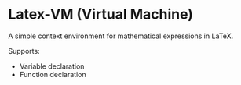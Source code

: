 # Latex-VM (Virtual Machine)
A simple context environment for mathematical expressions in LaTeX.

Supports: 
  - Variable declaration
  - Function declaration